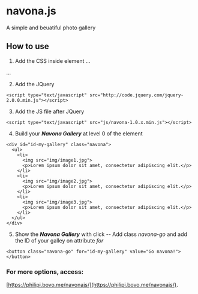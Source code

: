 # navona.js
A simple and beuatiful photo gallery

## How to use
1. Add the CSS inside <head> element
...
<link rel="stylesheet" href="css/navona-1.0.x.min.css">
...

2. Add the JQuery
```
<script type="text/javascript" src="http://code.jquery.com/jquery-2.0.0.min.js"></script>
```

3. Add the JS file after JQuery

```
<script type="text/javascript" src="js/navona-1.0.x.min.js"></script>
```

4. Build your **_Navona Gallery_** at level 0 of the <body> element
```
<div id="id-my-gallery" class="navona">
  <ul>
    <li>
      <img src="img/image1.jpg">
      <p>Lorem ipsum dolor sit amet, consectetur adipiscing elit.</p>
    </li>
    <li>
      <img src="img/image2.jpg">
      <p>Lorem ipsum dolor sit amet, consectetur adipiscing elit.</p>
    </li>
    <li>
      <img src="img/image3.jpg">
      <p>Lorem ipsum dolor sit amet, consectetur adipiscing elit.</p>
    </li>
  </ul>
</div>
```

5. Show the **_Navona Gallery_** with click
-- Add class *navona-go* and add the ID of your galley on attribute *for*
```
<button class="navona-go" for="id-my-gallery" value="Go navona!"></button>
```

### For more options, access:
[https://philipi.bovo.me/navonajs/](https://philipi.bovo.me/navonajs/).